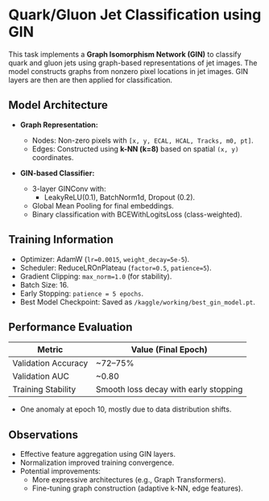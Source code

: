 # Quark/Gluon Jet Classification using GIN

This task implements a **Graph Isomorphism Network (GIN)** to classify quark and gluon jets using graph-based representations of jet images. The model constructs graphs from nonzero pixel locations in jet images. GIN layers are then are then applied for classification.

##  Model Architecture
- **Graph Representation:**  
  - Nodes: Non-zero pixels with `[x, y, ECAL, HCAL, Tracks, m0, pt]`.  
  - Edges: Constructed using **k-NN (k=8)** based on spatial `(x, y)` coordinates.  

- **GIN-based Classifier:**
  - 3-layer GINConv with:
    - LeakyReLU(0.1), BatchNorm1d, Dropout (0.2).
  - Global Mean Pooling for final embeddings.
  - Binary classification with BCEWithLogitsLoss (class-weighted).

## Training Information
- Optimizer: AdamW (`lr=0.0015`, `weight_decay=5e-5`).
- Scheduler: ReduceLROnPlateau (`factor=0.5`, `patience=5`).
- Gradient Clipping: `max_norm=1.0` (for stability).
- Batch Size: 16.
- Early Stopping: `patience = 5 epochs`.
- Best Model Checkpoint: Saved as `/kaggle/working/best_gin_model.pt`.

## Performance Evaluation
| Metric            | Value (Final Epoch) |
|------------------|------------------|
| Validation Accuracy | ~72–75% |
| Validation AUC | ~0.80 |
| Training Stability | Smooth loss decay with early stopping |
- One anomaly at epoch 10, mostly due to data distribution shifts.  


## Observations
- Effective feature aggregation using GIN layers.
- Normalization improved training convergence.
- Potential improvements:
  - More expressive architectures (e.g., Graph Transformers).
  - Fine-tuning graph construction (adaptive k-NN, edge features).

